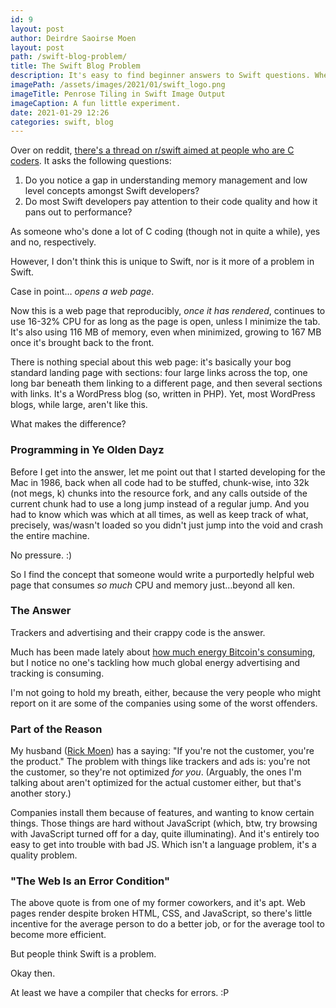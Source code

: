 ```yaml
---
id: 9
layout: post
author: Deirdre Saoirse Moen
layout: post
path: /swift-blog-problem/
title: The Swift Blog Problem
description: It's easy to find beginner answers to Swift questions. Where are the next-level blogs?
imagePath: /assets/images/2021/01/swift_logo.png
imageTitle: Penrose Tiling in Swift Image Output
imageCaption: A fun little experiment.
date: 2021-01-29 12:26
categories: swift, blog
---
```

Over on reddit, [there's a thread on r/swift aimed at people who are C coders](https://www.reddit.com/r/swift/comments/l78v5u/c_developers_gone_swift_do_you_notice_a_gap_in/). It asks the following questions:

1. Do you notice a gap in understanding memory management and low level concepts amongst Swift developers?
2. Do most Swift developers pay attention to their code quality and how it pans out to performance?

As someone who's done a lot of C coding (though not in quite a while), yes and no, respectively.

However, I don't think this is unique to Swift, nor is it more of a problem in Swift.

Case in point… *opens a web page*.

Now this is a web page that reproducibly, *once it has rendered*, continues to use 16-32% CPU for as long as the page is open, unless I minimize the tab. It's also using 116 MB of memory, even when minimized, growing to 167 MB once it's brought back to the front.

There is nothing special about this web page: it's basically your bog standard landing page with sections: four large links across the top, one long bar beneath them linking to a different page, and then several sections with links. It's a WordPress blog (so, written in PHP). Yet, most WordPress blogs, while large, aren't like this.

What makes the difference? 

### Programming in Ye Olden Dayz

Before I get into the answer, let me point out that I started developing for the Mac in 1986, back when all code had to be stuffed, chunk-wise, into 32k (not megs, k) chunks into the resource fork, and any calls outside of the current chunk had to use a long jump instead of a regular jump. And you had to know which was which at all times, as well as keep track of what, precisely, was/wasn't loaded so you didn't just jump into the void and crash the entire machine.

No pressure. :)

So I find the concept that someone would write a purportedly helpful web page that consumes *so much* CPU and memory just…beyond all ken.

### The Answer

Trackers and advertising and their crappy code is the answer.

Much has been made lately about [how much energy Bitcoin's consuming](https://www.bbc.com/news/technology-56012952), but I notice no one's tackling how much global energy advertising and tracking is consuming.

I'm not going to hold my breath, either, because the very people who might report on it are some of the companies using some of the worst offenders.

### Part of the Reason

My husband ([Rick Moen](http://linuxmafia.com)) has a saying: "If you're not the customer, you're the product." The problem with things like trackers and ads is: you're not the customer, so they're not optimized *for you*. (Arguably, the ones I'm talking about aren't optimized for the actual customer either, but that's another story.)

Companies install them because of features, and wanting to know certain things. Those things are hard without JavaScript (which, btw, try browsing with JavaScript turned off for a day, quite illuminating). And it's entirely too easy to get into trouble with bad JS. Which isn't a language problem, it's a quality problem.

### "The Web Is an Error Condition"

The above quote is from one of my former coworkers, and it's apt. Web pages render despite broken HTML, CSS, and JavaScript, so there's little incentive for the average person to do a better job, or for the average tool to become more efficient.

But people think Swift is a problem.

Okay then.

At least we have a compiler that checks for errors. :P
